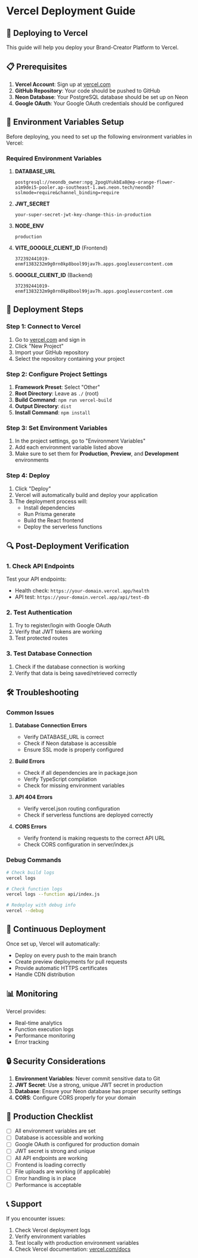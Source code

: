 # Vercel Deployment Guide

## 🚀 Deploying to Vercel

This guide will help you deploy your Brand-Creator Platform to Vercel.

## 📋 Prerequisites

1. **Vercel Account**: Sign up at [vercel.com](https://vercel.com)
2. **GitHub Repository**: Your code should be pushed to GitHub
3. **Neon Database**: Your PostgreSQL database should be set up on Neon
4. **Google OAuth**: Your Google OAuth credentials should be configured

## 🔧 Environment Variables Setup

Before deploying, you need to set up the following environment variables in Vercel:

### Required Environment Variables

1. **DATABASE_URL**
   ```
   postgresql://neondb_owner:npg_2pogUYukbEa8@ep-orange-flower-a1m9dei5-pooler.ap-southeast-1.aws.neon.tech/neondb?sslmode=require&channel_binding=require
   ```

2. **JWT_SECRET**
   ```
   your-super-secret-jwt-key-change-this-in-production
   ```

3. **NODE_ENV**
   ```
   production
   ```

4. **VITE_GOOGLE_CLIENT_ID** (Frontend)
   ```
   372392441019-enmf1383232m9g0rn0kp8bool99jav7h.apps.googleusercontent.com
   ```

5. **GOOGLE_CLIENT_ID** (Backend)
   ```
   372392441019-enmf1383232m9g0rn0kp8bool99jav7h.apps.googleusercontent.com
   ```

## 🚀 Deployment Steps

### Step 1: Connect to Vercel

1. Go to [vercel.com](https://vercel.com) and sign in
2. Click "New Project"
3. Import your GitHub repository
4. Select the repository containing your project

### Step 2: Configure Project Settings

1. **Framework Preset**: Select "Other"
2. **Root Directory**: Leave as `./` (root)
3. **Build Command**: `npm run vercel-build`
4. **Output Directory**: `dist`
5. **Install Command**: `npm install`

### Step 3: Set Environment Variables

1. In the project settings, go to "Environment Variables"
2. Add each environment variable listed above
3. Make sure to set them for **Production**, **Preview**, and **Development** environments

### Step 4: Deploy

1. Click "Deploy"
2. Vercel will automatically build and deploy your application
3. The deployment process will:
   - Install dependencies
   - Run Prisma generate
   - Build the React frontend
   - Deploy the serverless functions

## 🔍 Post-Deployment Verification

### 1. Check API Endpoints

Test your API endpoints:
- Health check: `https://your-domain.vercel.app/health`
- API test: `https://your-domain.vercel.app/api/test-db`

### 2. Test Authentication

1. Try to register/login with Google OAuth
2. Verify that JWT tokens are working
3. Test protected routes

### 3. Test Database Connection

1. Check if the database connection is working
2. Verify that data is being saved/retrieved correctly

## 🛠️ Troubleshooting

### Common Issues

1. **Database Connection Errors**
   - Verify DATABASE_URL is correct
   - Check if Neon database is accessible
   - Ensure SSL mode is properly configured

2. **Build Errors**
   - Check if all dependencies are in package.json
   - Verify TypeScript compilation
   - Check for missing environment variables

3. **API 404 Errors**
   - Verify vercel.json routing configuration
   - Check if serverless functions are deployed correctly

4. **CORS Errors**
   - Verify frontend is making requests to the correct API URL
   - Check CORS configuration in server/index.js

### Debug Commands

```bash
# Check build logs
vercel logs

# Check function logs
vercel logs --function api/index.js

# Redeploy with debug info
vercel --debug
```

## 🔄 Continuous Deployment

Once set up, Vercel will automatically:
- Deploy on every push to the main branch
- Create preview deployments for pull requests
- Provide automatic HTTPS certificates
- Handle CDN distribution

## 📊 Monitoring

Vercel provides:
- Real-time analytics
- Function execution logs
- Performance monitoring
- Error tracking

## 🔒 Security Considerations

1. **Environment Variables**: Never commit sensitive data to Git
2. **JWT Secret**: Use a strong, unique JWT secret in production
3. **Database**: Ensure your Neon database has proper security settings
4. **CORS**: Configure CORS properly for your domain

## 🎯 Production Checklist

- [ ] All environment variables are set
- [ ] Database is accessible and working
- [ ] Google OAuth is configured for production domain
- [ ] JWT secret is strong and unique
- [ ] All API endpoints are working
- [ ] Frontend is loading correctly
- [ ] File uploads are working (if applicable)
- [ ] Error handling is in place
- [ ] Performance is acceptable

## 📞 Support

If you encounter issues:
1. Check Vercel deployment logs
2. Verify environment variables
3. Test locally with production environment variables
4. Check Vercel documentation: [vercel.com/docs](https://vercel.com/docs)
